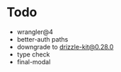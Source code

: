 # Todo
- wrangler@4
- better-auth paths
- downgrade to drizzle-kit@0.28.0
- type check
- final-modal
